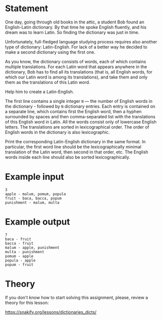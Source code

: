# Statement

One day, going through old books in the attic, a student Bob found an English-Latin dictionary. By that time he spoke English fluently, and his dream was to learn Latin. So finding the dictionary was just in time.

Unfortunately, full-fledged language studying process requires also another type of dictionary: Latin-English. For lack of a better way he decided to make a second dictionary using the first one.

As you know, the dictionary consists of words, each of which contains multiple translations. For each Latin word that appears anywhere in the dictionary, Bob has to find all its translations (that is, all English words, for which our Latin word is among its translations), and take them and only them as the translations of this Latin word.

Help him to create a Latin-English.

The first line contains a single integer `N` — the number of English words in the dictionary - followed by `N` dictionary entries. Each entry is contained on a separate line, which contains first the English word, then a hyphen surrounded by spaces and then comma-separated list with the translations of this English word in Latin. All the words consist only of lowercase English letters. The translations are sorted in lexicographical order. The order of English words in the dictionary is also lexicographic.

Print the corresponding Latin-English dictionary in the same format. In particular, the first word line should be the lexicographically minimal translation of the Latin word, then second in that order, etc. The English words inside each line should also be sorted lexicographically.

# Example input

```
3
apple - malum, pomum, popula
fruit - baca, bacca, popum
punishment - malum, multa
```

# Example output

```
7
baca - fruit
bacca - fruit
malum - apple, punishment
multa - punishment
pomum - apple
popula - apple
popum - fruit
```

# Theory

If you don't know how to start solving this assignment, please, review a theory for this lesson:

https://snakify.org/lessons/dictionaries_dicts/
